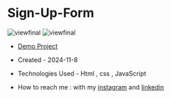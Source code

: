 # Sign-Up-Form
![viewfinal]()
![viewfinal]()
- [Demo Project](https://fatemeabdolmaleki.github.io/Sign-Up-Form/)

- Created - 2024-11-8

- Technologies Used - Html , css , JavaScript 

- How to reach me : with my [instagram](https://www.instagram.com/fatemeabdolmaleki_) and [linkedin](https://www.linkedin.com/in/fateme-abdolmaleki/)

